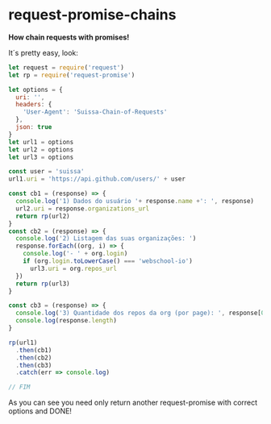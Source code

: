 # request-promise-chains

**How chain requests with promises!**

It´s pretty easy, look:

```js
let request = require('request')
let rp = require('request-promise')

let options = {
  uri: '',
  headers: {
    'User-Agent': 'Suissa-Chain-of-Requests'
  },
  json: true
}
let url1 = options
let url2 = options
let url3 = options

const user = 'suissa'
url1.uri = 'https://api.github.com/users/' + user

const cb1 = (response) => {
  console.log('1) Dados do usuário '+ response.name +': ', response)
  url2.uri = response.organizations_url
  return rp(url2)
}
const cb2 = (response) => {
  console.log('2) Listagem das suas organizações: ')
  response.forEach((org, i) => {
    console.log('- ' + org.login)
    if (org.login.toLowerCase() === 'webschool-io')
      url3.uri = org.repos_url
  })
  return rp(url3)
}

const cb3 = (response) => {
  console.log('3) Quantidade dos repos da org (por page): ', response[0].owner.login)
  console.log(response.length)
}

rp(url1)
  .then(cb1)
  .then(cb2)
  .then(cb3)
  .catch(err => console.log)

// FIM
```

As you can see you need only return another request-promise with correct options and DONE!
